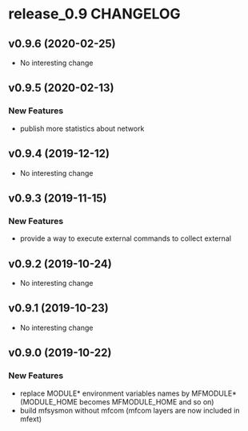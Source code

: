 # release_0.9 CHANGELOG

## v0.9.6 (2020-02-25)

- No interesting change

## v0.9.5 (2020-02-13)

### New Features

- publish more statistics about network

## v0.9.4 (2019-12-12)

- No interesting change

## v0.9.3 (2019-11-15)

### New Features

- provide a way to execute external commands to collect external

## v0.9.2 (2019-10-24)

- No interesting change

## v0.9.1 (2019-10-23)

- No interesting change

## v0.9.0 (2019-10-22)

### New Features

- replace MODULE* environment variables names by MFMODULE* (MODULE_HOME becomes MFMODULE_HOME and so on)
- build mfsysmon without mfcom (mfcom layers are now included in mfext)


